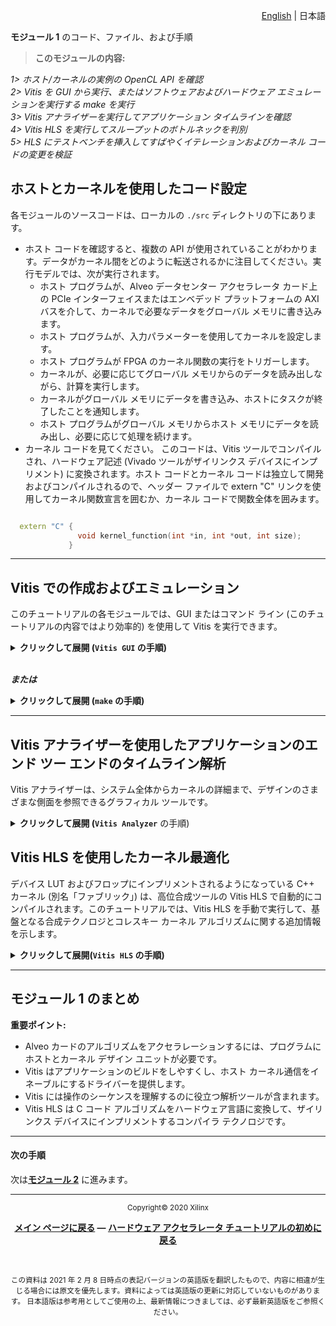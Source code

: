 <p align="right"><a href="../../../../../../README.md">English</a> | <a>日本語</a></p>

**モジュール 1** のコード、ファイル、および手順

> **このモジュールの内容:**

_1> ホスト/カーネルの実例の OpenCL API を確認  
2> Vitis を GUI から実行、またはソフトウェアおよびハードウェア エミュレーションを実行する make を実行  
3> Vitis アナライザーを実行してアプリケーション タイムラインを確認  
4> Vitis HLS を実行してスループットのボトルネックを判別  
5> HLS にテストベンチを挿入してすばやくイテレーションおよびカーネル コードの変更を検証_

## ホストとカーネルを使用したコード設定

各モジュールのソースコードは、ローカルの <code>./src</code> ディレクトリの下にあります。

+ ホスト コードを確認すると、複数の API が使用されていることがわかります。データがカーネル間をどのように転送されるかに注目してください。実行モデルでは、次が実行されます。
  + ホスト プログラムが、Alveo データセンター アクセラレータ カード上の PCIe インターフェイスまたはエンベデッド プラットフォームの AXI バスを介して、カーネルで必要なデータをグローバル メモリに書き込みます。
  + ホスト プログラムが、入力パラメーターを使用してカーネルを設定します。
  + ホスト プログラムが FPGA のカーネル関数の実行をトリガーします。
  + カーネルが、必要に応じてグローバル メモリからのデータを読み出しながら、計算を実行します。
  + カーネルがグローバル メモリにデータを書き込み、ホストにタスクが終了したことを通知します。
  + ホスト プログラムがグローバル メモリからホスト メモリにデータを読み出し、必要に応じて処理を続けます。
+ カーネル コードを見てください。  このコードは、Vitis ツールでコンパイルされ、ハードウェア記述 (Vivado ツールがザイリンクス デバイスにインプリメント) に変換されます。ホスト コードとカーネル コードは独立して開発およびコンパイルされるので、ヘッダー ファイルで extern "C" リンクを使用してカーネル関数宣言を囲むか、カーネル コードで関数全体を囲みます。

```cpp

  extern "C" {
               void kernel_function(int *in, int *out, int size);
             }
  ```

***


## Vitis での作成およびエミュレーション

このチュートリアルの各モジュールでは、GUI またはコマンド ライン (このチュートリアルの内容ではより効率的) を使用して Vitis を実行できます。

<details>
  <summary><b>クリックして展開 (<code>Vitis GUI</code> の手順)</b></summary>

### Vitis を GUI で使用

ヒント: 次の画像を表示する場合、右クリックで別のタブやウィンドウで開くようにすると、内容を表示されたままにできます。

1. ターミナルを開きます
2. Vitis を設定して起動します
3. \[File] → \[Import] をクリックします <a href="../images/gui1_import.png">(画像)</a>
4. Vitis プロジェクトでエクスポートした ZIP ファイルのデフォルトをそのまま使用し、\[Next] をクリックします <a href="../images/gui2_next.png">(画像)</a>
5. 次のウィンドウで \[Browse] をクリックし、./docs/module1\_baseline/project に移動します <a href="../images/gui3_browse.png">(画像)</a>
6. vitis\_export\_archive.ide.zip を選択し、\[OK] をクリックします <a href="../images/gui4_zip.png">(画像)</a>
7. 次のウィンドウで \[Finish] をクリックします <a href="../images/gui5_finish.png">(画像)</a>

### プラットフォームの設定

1. 中央のウィンドウ ペインで、プラットフォーム リンクの直後にある 3 つのドット アイコン <code>\[...]</code> をクリックします <a href="../images/gui6_platform.png">(画像)</a>
2. システムからアクセス可能なプラットフォームを指定します

### デザインのビルドとエミュレーション

\[Assistant] ウィンドウに 3 つのメイン フローが表示されます。

1. <code>Emulation-SW</code>: 論理レベルでデザインを検証します
2. <code>Emulation-HW</code>: カーネルをサイクル精度表記にコンパイルして、メトリクスをより正確に測定します
3. <code>Hardware</code>: フル コンパイルを開始し、ビットストリームを生成します

ソフトウェア エミュレーションを実行します (数分かかります)

ハードウェア エミュレーション実行します (約 10 ～ 20 分かかります)

ハードウェア エミュレーションが完了したら、次の Vitis アナライザーのセクションに進みます。

</details>

<br>

***または***

<details>
  <summary><b>クリックして展開 (<code>make</code> の手順)</b></summary>

### **make** の使用

1. ターミナルを開きます。
2. Vitis を設定します。
3. `./build` に移動します。
4. `make run TARGET=sw_emu` を実行 (論理エミュレーションの場合)
5. `make run TARGET=hw_emu` を実行 (より詳細なエミュレーションの場合。10 分以上かかります)
   * 現時点では "hw" ターゲットを実行すると 1 時間以上かかってしまうので、実行しないようにしてください。

</details>

***


## Vitis アナライザーを使用したアプリケーションのエンド ツー エンドのタイムライン解析

Vitis アナライザーは、システム全体からカーネルの詳細まで、デザインのさまざまな側面を参照できるグラフィカル ツールです。

<details>
  <summary><b>クリックして展開 (<code>Vitis Analyzer</code></b> の手順)</summary>

1. ターミナル、Vitis を設定します

2. <code>vitis\_analyzer \&</code> を実行します

3. \[File] → \[Open Summary] をクリックします

4. <code>./build</code> を参照します

5. cholesky\_kernel\_hw\_emu\_xclbin\_<b>run</b>\_summary (青色の play アイコンが前に付いています)

6. Vitis アナライザーの使用方法は、この 45 秒の [looping gif](../images/analyzer_anim.gif) を参照してください。

   次を確認してください。

   1. プロファイル サマリ
   2. ガイダンス レポート - 改善点を示します
   3. アプリケーション タイムライン - 詳細は次を参照してください

アプリケーション タイムラインの構造は次のとおりです。

* *ホスト*

  * **\[OpenCL API Calls]**: すべての OpenCL API 呼び出しがここでトレースされます。アクティビティ時間はホストの視点から測定されます。

  * **\[General]**: clCreateProgramWithBinary、clCreateContext、および clCreateCommandQueue などの一般的な OpenCL API 呼び出しがここでトレースされます。

  * **\[Queue]**: 特定のコマンド キューに関連する OpenCL API 呼び出しがここでトレースされます。これには clEnqueueMigrateMemObjects および clEnqueueNDRangeKernel などのコマンドが含まれます。ユーザー アプリケーションで複数のコマンド キューが作成された場合は、このセクションにすべてのキューとそのアクティビティが表示されます。

  * **\[Data Transfer]**: このセクションでは、ホストからデバイス メモリまでの DMA 転送がトレースされます。OpenCL ランタイムにインプリメントされる DMA スレッドは複数あり、通常は同数の DMA チャネルがあります。DMA 転送は clEnqueueMigrateMemObjects などの OpenCLAPI を呼び出して、ユーザー アプリケーションにより開始されます。これらの DMA 要求がランタイムに転送され、スレッドの 1 つに割り当てられます。ホストからデバイスまでのデータ転送は \[Write] の下、デバイスからホストまでのデータ転送は \[Read] の下に表示されます。

  * **\[Kernel Enqueues]**: ホスト プログラムによりエンキューされたカーネルが表示されます。ここに示されるカーネルを、デバイスのカーネル/CU と混同しないようにしてください。この「カーネル」は NDRangeKernels と、OpenCL コマンドの clEnqueueNDRangeKernels および clEnqueueTask で作成されるタスクのことです。これらはホストの視点から測定された時間に対してプロットされます。複数のカーネルが同時に実行されるようにスケジュールでき、実行がスケジュールされた時点からカーネル実行の終了までがトレースされます。重複するカーネル実行の数に応じて、複数のエントリが異なる行に表示されます。

* **\[Device "name"]**

  **\[Binary Container “name”]**: バイナリ コンテナー名。

  * **\[Accelerator "name"]**: FPGA 上の計算ユニット (アクセラレータ) の名前。

</details

***


## Vitis HLS を使用したカーネル最適化

デバイス LUT およびフロップにインプリメントされるようになっている C++ カーネル (別名「ファブリック」) は、高位合成ツールの Vitis HLS で自動的にコンパイルされます。このチュートリアルでは、Vitis HLS を手動で実行して、基盤となる合成テクノロジとコレスキー カーネル アルゴリズムに関する追加情報を示します。

<details>
  <summary><b>クリックして展開(<code>Vitis HLS</code> の手順)</b></summary>

1. ターミナル、Vitis を設定します
2. <code>./build/cholesky\_kernel\_hw\_emu/cholesky\_kernel</code> に移動します。
   * その階層には、もう 1 つ cholesky\_kernel ディレクトリがあるはずです。
3. <code>vitis\_hls -p cholesky\_kernel \&</code> を実行して、Vitis 高位合成 GUI を起動します。
4. Vitis HLS で高位合成レポートが表示されるようになりました。
5. GUI で **\[Synthesis Summary Report]** ウィンドウを展開します。
6. **\[Performance \& Resources]** セクションでループと関数を展開します。
7. このクリップの **\[II violation]** を右クリックして、コード内の II 違反を見つけます。[**50s HLS looping GIF**](../images/HLS_anim.gif) を参照してください。

注記: 元の Vitis HLS ウィンドウ レイアウトに戻すには、\[Windows] メニューから \[Reset Perspective] をクリックします。

#### 開始間隔 (II)

この関数では、2 つのループに対する II 違反が 8 になっています。その 1 つは次のようになります。

```cpp
// Loop only takes one element every 8 clock cycles!!!
// We expected one every cycle (II of 1)
for (int k = 0; k < j; k++)
{
    tmp += dataA[j][k] * dataA[j][k];
}
```

このバージョンのアルゴリズムでは、累算ありの double データ型を使用しているので、操作が実行されて終了するまでシリコンが 300MHz で 8 サイクルで動作する必要があります。そのため、サンプルは 8 サイクルの間隔で 1 つずつしか計算できません。  これは、1 つ目のボトルネックです (次のモジュールで対処します)。

#### カーネル レイテンシ

それでは、レイテンシについて見てみましょう。

`cholesky_kernel/solution/syn/report/cholesky_kernel_csynth.rpt`

    * Loop:
    +--------------------+--------+---------+-------------+-----------+-----------+------------+----------+
    |                    | Latency (cycles) |  Iteration  |  Initiation Interval  |    Trip    |          |
    |       Loop Name    |  min   |   max   |   Latency   |  achieved |   target  |    Count   | Pipelined|
    +--------------------+--------+---------+-------------+-----------+-----------+------------+----------+
    |- VITIS_LOOP_32_..  |       ?|        ?|            3|          1|          1|           ?|    yes   |
    |- Loop_first_col    |       ?|        ?|           34|          1|          1|           ?|    yes   |
    |- Loop_col          |       ?|        ?|            ?|          -|          -|           ?|    no    |
    | + Loop_diag        |      17|  2097161|           18|          8|          1| 1 ~ 262144 |    yes   |
    | + Loop_row         |       ?|        ?| 61 ~ 2097205|          -|          -|           ?|    no    |
    |  ++ Loop_vec_mul   |      17|  2097161|           18|          8|          1| 1 ~ 262144 |    yes   |
    |- VITIS_LOOP_67_..  |       ?|        ?|            4|          1|          1|           ?|    yes   |
    +--------------------+--------+---------+-------------+-----------+-----------+------------+----------+

次の点に注意してください。

- <code>VITIS</code> が名前の先頭に付いたループ: Vitis HLS で自動的にラベル付けされたループで、ソース コードにはラベルは付いていません。  表に含まれているそれ以外のループにはラベルが付いています。
- クエスチョン マーク (?) は、関数へのスカラー入力に依存するために計算できないメトリクスを表します。この例では、行列サイズはコンフィギュレーション可能であり、レイテンシはそのサイズによって異なります。
- 最後の Pipelined 列は、各サイクルで入力を処理するようにループが制約されているかどうかを示します。単純なループまたはほとんどの入れ子のループは、通常ツールによって自動的にパイプライン処理されます。

コレスキー関数への入力として、ユーザーが行列 N のサイズを渡します (この例の場合、64 でした)。

最初のループでは、開始間隔 II=1 で N 回の繰り返しが必要で、II=3 なので、終了するのに N x 3 かかります。<code>Loop\_first\_col</code> ループは N x 34 かかり、<code>Loop\_col</code> ループは N 回 ((<code>Loop\_diag</code> は N \* 18) + (<code>Loop\_row</code> は N \* (N + 18)) 実行されます。最後のループは、最初のループと同様に N 回の繰り返しを必要とします。

大体の所要時間は <code> N(18N+N(18N+residual1)+residual2) = 18N<sup>3</sup> + (18+residual1)N<sup>2</sup> + residual2.N と見積もられます。 </code>

このため、基本的にアルゴリズムのレイテンシは、行列のサイズである N の 3 乗で計算できます。

#### カーネル用の C++ テストベンチの追加

このチュートリアルでは、カーネルをラップして Vitis HLS 環境でシミュレーションするあらかじめ作成された C++ の main プログラムを用意しています。

**使用法:**

1. ターミナルの <code>docs</code> ディレクトリから次を実行します。

       cp -r ./hls_tb ./module1_baseline/build/cholesky_kernel_hw_emu/cholesky_kernel
       cp ./module1_baseline/src/cholesky_kernel.hpp ./module1_baseline/build/cholesky_kernel_hw_emu/cholesky_kernel/hls_tb

2. Vitis HLS GUI が閉じている場合は、開き直します。

       cd ./module1_baseline/build/cholesky_kernel_hw_emu/cholesky_kernel
       vitis_hls -p cholesky_kernel &

3. GUI の \[Explorer] ウィンドウの左ペインで \[Source] の下の \[Test Bench] を見つけます。右クリックして \[Add file] を選択し、test\_hls.cpp を選択します。この操作を ./hls\_tb/tb\_data の matrix\_input.dat と golden\_result.dat の 2 つのデータ ファイルに対して繰り返します。

4. メインメニューで \[Project] → \[Run C simulation] をクリックします。これにより、「Csim」と呼ばれる純粋な論理シミュレーションが実行されます。HLS の合成するものは使用されません。

5. \[Project] → \[Run C simulation] をクリックします。

6. \[Solution] → \[Run C Synthesis ] -> \[Active Solution] をクリックします。

7. \[Solution] → \[Run C/RTL Cosimulation] をクリックします。  ポップアップ ウィンドウで \[OK] をクリックします。

Vitis HLS 協調シミュレーションは、クロック サイクルで実際レイテンシを示すサイクル精度の RTL シミュレーションを実行します。  テストベンチでは、行列は 16x16 です。

</details>

***


## モジュール 1 のまとめ

**重要ポイント:**

- Alveo カードのアルゴリズムをアクセラレーションするには、プログラムにホストとカーネル デザイン ユニットが必要です。
- Vitis はアプリケーションのビルドをしやすくし、ホスト カーネル通信をイネーブルにするドライバーを提供します。
- Vitis には操作のシーケンスを理解するのに役立つ解析ツールが含まれます。
- Vitis HLS は C コード アルゴリズムをハードウェア言語に変換して、ザイリンクス デバイスにインプリメントするコンパイラ テクノロジです。

***


#### 次の手順

次は[**モジュール 2**](../module2_pipeline/README.md) に進みます。

***


<p align="center"><sup>Copyright&copy; 2020 Xilinx</sup></p>
<p align= center class="sphinxhide"><b><a href="../../../../../README.md">メイン ページに戻る</a> &mdash; <a href="../../../../README.md">ハードウェア アクセラレータ チュートリアルの初めに戻る</a></b></p></br>
<p align="center"><sup>この資料は 2021 年 2 月 8 日時点の表記バージョンの英語版を翻訳したもので、内容に相違が生じる場合には原文を優先します。資料によっては英語版の更新に対応していないものがあります。
日本語版は参考用としてご使用の上、最新情報につきましては、必ず最新英語版をご参照ください。</sup></p>
